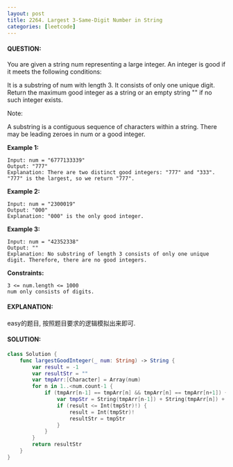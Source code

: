```yaml
---
layout: post
title: 2264. Largest 3-Same-Digit Number in String
categories: [leetcode]
---
```

#### QUESTION:
You are given a string num representing a large integer. An integer is good if it meets the following conditions:

It is a substring of num with length 3.
It consists of only one unique digit.
Return the maximum good integer as a string or an empty string "" if no such integer exists.

Note:

A substring is a contiguous sequence of characters within a string.
There may be leading zeroes in num or a good integer.
 

__Example 1:__
```
Input: num = "6777133339"
Output: "777"
Explanation: There are two distinct good integers: "777" and "333".
"777" is the largest, so we return "777".
```
__Example 2:__
```
Input: num = "2300019"
Output: "000"
Explanation: "000" is the only good integer.
```
__Example 3:__
```
Input: num = "42352338"
Output: ""
Explanation: No substring of length 3 consists of only one unique digit. Therefore, there are no good integers.
```
 

__Constraints:__
```
3 <= num.length <= 1000
num only consists of digits.
```
#### EXPLANATION:

easy的题目, 按照题目要求的逻辑模拟出来即可.

#### SOLUTION:
```swift
class Solution {
    func largestGoodInteger(_ num: String) -> String {
        var result = -1
        var resultStr = ""
        var tmpArr:[Character] = Array(num)
        for n in 1..<num.count-1 {
            if (tmpArr[n-1] == tmpArr[n] && tmpArr[n] == tmpArr[n+1]) {
                var tmpStr = String(tmpArr[n-1]) + String(tmpArr[n]) + String(tmpArr[n+1])
                if (result <= Int(tmpStr)!) {
                    result = Int(tmpStr)!
                    resultStr = tmpStr
                }
            }
        }
        return resultStr
    }
}
```

